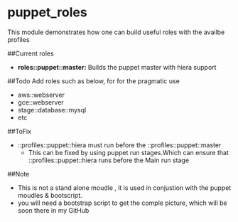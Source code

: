 # puppet_roles
This module demonstrates how one can build useful roles with the availbe profiles

##Current roles
- **roles::puppet::master:** Builds the puppet master with hiera support

##Todo
Add roles such as below, for for the pragmatic use
 - aws::webserver
 - gce::webserver
 - stage::database::mysql
 - etc

##ToFix
- ::profiles::puppet::hiera must run before the ::profiles::puppet::master
  - This can be fixed by using puppet run stages.Which can ensure that ::profiles::puppet::hiera runs before the Main run stage
  
##Note
- This is not a stand alone moudle , it is used in conjustion with the puppet moudles & bootscript.
- you will need a bootstrap script to get the comple picture, which will be soon there in my GitHub
